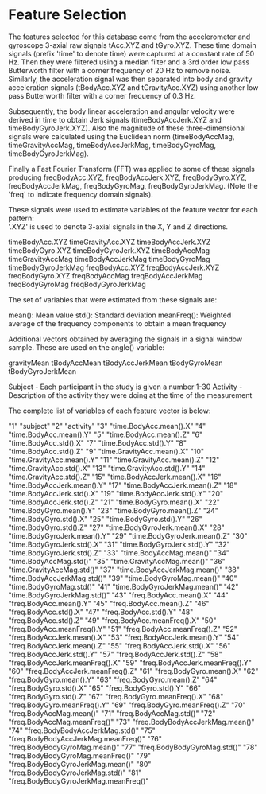 Feature Selection 
=================

The features selected for this database come from the accelerometer and gyroscope 3-axial raw signals tAcc.XYZ and tGyro.XYZ. These time domain signals (prefix 'time' to denote time) were captured at a constant rate of 50 Hz. Then they were filtered using a median filter and a 3rd order low pass Butterworth filter with a corner frequency of 20 Hz to remove noise. Similarly, the acceleration signal was then separated into body and gravity acceleration signals (tBodyAcc.XYZ and tGravityAcc.XYZ) using another low pass Butterworth filter with a corner frequency of 0.3 Hz. 

Subsequently, the body linear acceleration and angular velocity were derived in time to obtain Jerk signals (timeBodyAccJerk.XYZ and timeBodyGyroJerk.XYZ). Also the magnitude of these three-dimensional signals were calculated using the Euclidean norm (timeBodyAccMag, timeGravityAccMag, timeBodyAccJerkMag, timeBodyGyroMag, timeBodyGyroJerkMag). 

Finally a Fast Fourier Transform (FFT) was applied to some of these signals producing freqBodyAcc.XYZ, freqBodyAccJerk.XYZ, freqBodyGyro.XYZ, freqBodyAccJerkMag, freqBodyGyroMag, freqBodyGyroJerkMag. (Note the 'freq' to indicate frequency domain signals). 

These signals were used to estimate variables of the feature vector for each pattern:  
'.XYZ' is used to denote 3-axial signals in the X, Y and Z directions.

timeBodyAcc.XYZ
timeGravityAcc.XYZ
timeBodyAccJerk.XYZ
timeBodyGyro.XYZ
timeBodyGyroJerk.XYZ
timeBodyAccMag
timeGravityAccMag
timeBodyAccJerkMag
timeBodyGyroMag
timeBodyGyroJerkMag
freqBodyAcc.XYZ
freqBodyAccJerk.XYZ
freqBodyGyro.XYZ
freqBodyAccMag
freqBodyAccJerkMag
freqBodyGyroMag
freqBodyGyroJerkMag

The set of variables that were estimated from these signals are: 

mean(): Mean value
std(): Standard deviation
meanFreq(): Weighted average of the frequency components to obtain a mean frequency


Additional vectors obtained by averaging the signals in a signal window sample. These are used on the angle() variable:

gravityMean
tBodyAccMean
tBodyAccJerkMean
tBodyGyroMean
tBodyGyroJerkMean

Subject - Each participant in the study is given a number 1-30
Activity - Description of the activity they were doing at the time of the measurement

The complete list of variables of each feature vector is below:


"1" "subject"
"2" "activity"
"3" "time.BodyAcc.mean().X"
"4" "time.BodyAcc.mean().Y"
"5" "time.BodyAcc.mean().Z"
"6" "time.BodyAcc.std().X"
"7" "time.BodyAcc.std().Y"
"8" "time.BodyAcc.std().Z"
"9" "time.GravityAcc.mean().X"
"10" "time.GravityAcc.mean().Y"
"11" "time.GravityAcc.mean().Z"
"12" "time.GravityAcc.std().X"
"13" "time.GravityAcc.std().Y"
"14" "time.GravityAcc.std().Z"
"15" "time.BodyAccJerk.mean().X"
"16" "time.BodyAccJerk.mean().Y"
"17" "time.BodyAccJerk.mean().Z"
"18" "time.BodyAccJerk.std().X"
"19" "time.BodyAccJerk.std().Y"
"20" "time.BodyAccJerk.std().Z"
"21" "time.BodyGyro.mean().X"
"22" "time.BodyGyro.mean().Y"
"23" "time.BodyGyro.mean().Z"
"24" "time.BodyGyro.std().X"
"25" "time.BodyGyro.std().Y"
"26" "time.BodyGyro.std().Z"
"27" "time.BodyGyroJerk.mean().X"
"28" "time.BodyGyroJerk.mean().Y"
"29" "time.BodyGyroJerk.mean().Z"
"30" "time.BodyGyroJerk.std().X"
"31" "time.BodyGyroJerk.std().Y"
"32" "time.BodyGyroJerk.std().Z"
"33" "time.BodyAccMag.mean()"
"34" "time.BodyAccMag.std()"
"35" "time.GravityAccMag.mean()"
"36" "time.GravityAccMag.std()"
"37" "time.BodyAccJerkMag.mean()"
"38" "time.BodyAccJerkMag.std()"
"39" "time.BodyGyroMag.mean()"
"40" "time.BodyGyroMag.std()"
"41" "time.BodyGyroJerkMag.mean()"
"42" "time.BodyGyroJerkMag.std()"
"43" "freq.BodyAcc.mean().X"
"44" "freq.BodyAcc.mean().Y"
"45" "freq.BodyAcc.mean().Z"
"46" "freq.BodyAcc.std().X"
"47" "freq.BodyAcc.std().Y"
"48" "freq.BodyAcc.std().Z"
"49" "freq.BodyAcc.meanFreq().X"
"50" "freq.BodyAcc.meanFreq().Y"
"51" "freq.BodyAcc.meanFreq().Z"
"52" "freq.BodyAccJerk.mean().X"
"53" "freq.BodyAccJerk.mean().Y"
"54" "freq.BodyAccJerk.mean().Z"
"55" "freq.BodyAccJerk.std().X"
"56" "freq.BodyAccJerk.std().Y"
"57" "freq.BodyAccJerk.std().Z"
"58" "freq.BodyAccJerk.meanFreq().X"
"59" "freq.BodyAccJerk.meanFreq().Y"
"60" "freq.BodyAccJerk.meanFreq().Z"
"61" "freq.BodyGyro.mean().X"
"62" "freq.BodyGyro.mean().Y"
"63" "freq.BodyGyro.mean().Z"
"64" "freq.BodyGyro.std().X"
"65" "freq.BodyGyro.std().Y"
"66" "freq.BodyGyro.std().Z"
"67" "freq.BodyGyro.meanFreq().X"
"68" "freq.BodyGyro.meanFreq().Y"
"69" "freq.BodyGyro.meanFreq().Z"
"70" "freq.BodyAccMag.mean()"
"71" "freq.BodyAccMag.std()"
"72" "freq.BodyAccMag.meanFreq()"
"73" "freq.BodyBodyAccJerkMag.mean()"
"74" "freq.BodyBodyAccJerkMag.std()"
"75" "freq.BodyBodyAccJerkMag.meanFreq()"
"76" "freq.BodyBodyGyroMag.mean()"
"77" "freq.BodyBodyGyroMag.std()"
"78" "freq.BodyBodyGyroMag.meanFreq()"
"79" "freq.BodyBodyGyroJerkMag.mean()"
"80" "freq.BodyBodyGyroJerkMag.std()"
"81" "freq.BodyBodyGyroJerkMag.meanFreq()"

